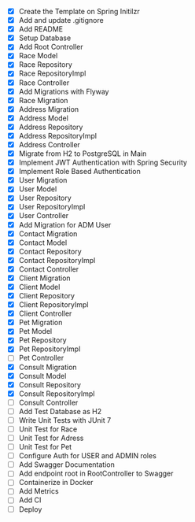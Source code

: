 - [x] Create the Template on Spring Initilzr
- [x] Add and update .gitignore
- [x] Add README
- [x] Setup Database
- [x] Add Root Controller
- [x] Race Model
- [x] Race Repository
- [x] Race RepositoryImpl
- [x] Race Controller
- [x] Add Migrations with Flyway
- [x] Race Migration
- [x] Address Migration
- [x] Address Model
- [x] Address Repository
- [x] Address RepositoryImpl
- [x] Address Controller
- [x] Migrate from H2 to PostgreSQL in Main
- [x] Implement JWT Authentication with Spring Security
- [x] Implement Role Based Authentication
- [x] User Migration
- [x] User Model
- [x] User Repository
- [x] User RepositoryImpl
- [x] User Controller
- [x] Add Migration for ADM User 
- [x] Contact Migration
- [x] Contact Model
- [x] Contact Repository
- [x] Contact RepositoryImpl
- [x] Contact Controller
- [x] Client Migration
- [x] Client Model
- [x] Client Repository
- [x] Client RepositoryImpl
- [x] Client Controller
- [x] Pet Migration
- [x] Pet Model
- [x] Pet Repository
- [x] Pet RepositoryImpl
- [ ] Pet Controller
- [x] Consult Migration
- [x] Consult Model
- [x] Consult Repository
- [x] Consult RepositoryImpl
- [ ] Consult Controller
- [ ] Add Test Database as H2
- [ ] Write Unit Tests with JUnit 7
- [ ] Unit Test for Race
- [ ] Unit Test for Adress
- [ ] Unit Test for Pet
- [ ] Configure Auth for USER and ADMIN roles
- [ ] Add Swagger Documentation
- [ ] Add endpoint root in RootController to Swagger
- [ ] Containerize in Docker
- [ ] Add Metrics
- [ ] Add CI
- [ ] Deploy
